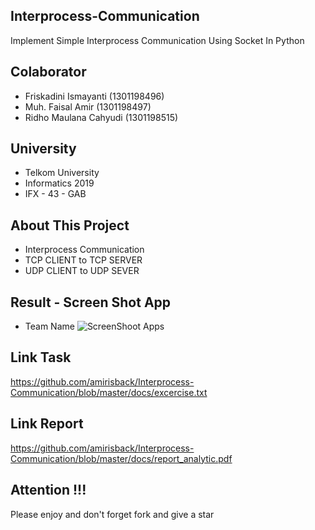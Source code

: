 ## Interprocess-Communication
Implement Simple Interprocess Communication Using Socket In Python

## Colaborator
- Friskadini Ismayanti (1301198496)
- Muh. Faisal Amir  (1301198497)
- Ridho Maulana Cahyudi  (1301198515)

## University
- Telkom University
- Informatics 2019
- IFX - 43 - GAB

## About This Project
- Interprocess Communication
- TCP CLIENT to TCP SERVER
- UDP CLIENT to UDP SEVER

## Result - Screen Shot App
- Team Name
![ScreenShoot Apps](docs/image/team_name.png?raw=true)

## Link Task
https://github.com/amirisback/Interprocess-Communication/blob/master/docs/excercise.txt

## Link Report
https://github.com/amirisback/Interprocess-Communication/blob/master/docs/report_analytic.pdf

## Attention !!!
Please enjoy and don't forget fork and give a star
